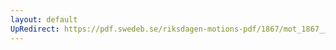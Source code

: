 ```yaml
---
layout: default
UpRedirect: https://pdf.swedeb.se/riksdagen-motions-pdf/1867/mot_1867__ak__00204/mot_1867__ak__00204_003.pdf
---
```

